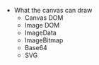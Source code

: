 - What the canvas can draw
  - Canvas DOM
  - Image DOM
  - ImageData
  - ImageBitmap
  - Base64
  - SVG

  